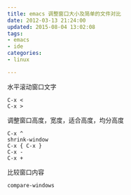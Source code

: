 ```yaml
---
title: emacs 调整窗口大小及简单的文件对比
date: 2012-03-13 21:24:00
updated: 2015-08-04 13:02:08
tags: 
- emacs
- ide
categories: 
- linux

---
```

 水平滚动窗口文字

    C-x <
    C-x >

调整窗口高度，宽度，适合高度，均分高度

    C-x ^
    shrink-window
    C-x { C-x }
    C-x -
    C-x +

比较窗口内容

    compare-windows 

